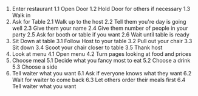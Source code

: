 1. Enter restaurant
  1.1 Open Door
  1.2 Hold Door for others if necessary
  1.3 Walk in
2. Ask for Table
  2.1 Walk up to the host
  2.2 Tell them you're day is going well
  2.3 Give them your name
  2.4 Give them number of people in your party
  2.5 Ask for booth or table if you want
  2.6 Wait until table is ready
3. Sit Down at table
  3.1 Follow Host to your table
  3.2 Pull out your chair
  3.3 Sit down
  3.4 Scoot your chair closer to table
  3.5 Thank host
4. Look at menu
  4.1 Open menu
  4.2 Turn pages looking at food and prices
5. Choose meal
  5.1 Decide what you fancy most to eat
  5.2 Choose a drink
  5.3 Choose a side
6. Tell waiter what you want
  6.1 Ask if everyone knows what they want
  6.2 Wait for waiter to come back
  6.3 Let others order their meals first
  6.4 Tell waiter what you want
